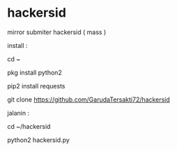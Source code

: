 # hackersid
mirror submiter hackersid ( mass )

install :

cd ~

pkg install python2

pip2 install requests

git clone https://github.com/GarudaTersakti72/hackersid

jalanin :

cd ~/hackersid

python2 hackersid.py 

